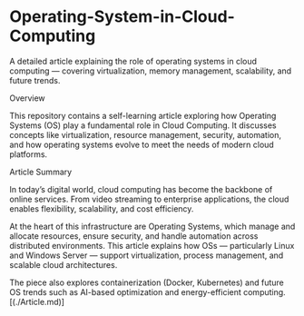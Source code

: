 # Operating-System-in-Cloud-Computing
A detailed article explaining the role of operating systems in cloud computing — covering virtualization, memory management, scalability, and future trends.

Overview

This repository contains a self-learning article exploring how Operating Systems (OS) play a fundamental role in Cloud Computing.
It discusses concepts like virtualization, resource management, security, automation, and how operating systems evolve to meet the needs of modern cloud platforms.

Article Summary

In today’s digital world, cloud computing has become the backbone of online services. From video streaming to enterprise applications, the cloud enables flexibility, scalability, and cost efficiency.

At the heart of this infrastructure are Operating Systems, which manage and allocate resources, ensure security, and handle automation across distributed environments. This article explains how OSs — particularly Linux and Windows Server — support virtualization, process management, and scalable cloud architectures.

The piece also explores containerization (Docker, Kubernetes) and future OS trends such as AI-based optimization and energy-efficient computing.
[(./Article.md)]
